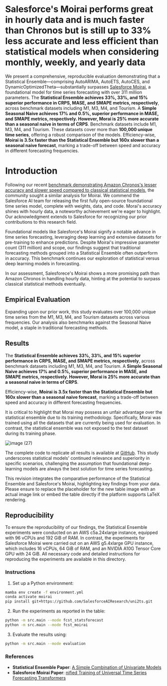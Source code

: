 # Salesforce's Moirai performs great in hourly data and is much faster than Chronos but is still up to 33% less accurate and less efficient than statistical models when considering monthly, weekly, and yearly data

We present a comprehensive, reproducible evaluation demonstrating that a Statistical Ensemble—comprising AutoARIMA, AutoETS, AutoCES, and DynamicOptimizedTheta—substantially surpasses [Salesforce Moirai](https://github.com/SalesforceAIResearch/uni2ts), a foundational model for time series forecasting with over 311 million parameters. The **Statistical Ensemble achieves 33%, 33%, and 15% superior performance in CRPS, MASE, and SMAPE metrics, respectively**, across benchmark datasets including M1, M3, M4, and Tourism. A  **Simple Seasonal Naive achieves 17% and 0.5%, superior performance in MASE, and SMAPE metrics, respectively. However, Morai is 25% more accurate than a seasonal naive in terms of CRPS**.  Benchmark datasets include M1, M3, M4, and Tourism. 
These datasets cover more than **100,000 unique time series**, offering a robust comparison of the models. Efficiency-wise, **Moirai is 3.5x faster than the Statistical Ensemble but 160x slower than a seasonal naive forecast**, marking a trade-off between speed and accuracy in different forecasting frequencies.


# Introduction

Following our recent [benchmark demonstrating Amazon Chronos's lesser accuracy and slower speed compared to classical statistical models](https://github.com/Nixtla/nixtla/tree/main/experiments/amazon-chronos), the community sought a similar analysis for Moirai. We commend the Salesforce AI team for releasing the first fully open-source foundational time series model, complete with weights, data, and code. Morai's accuracy shines with hourly data, a noteworthy achievement we're eager to highlight. Our acknowledgment extends to Salesforce for recognizing our prior contributions to this research field.

Foundational models like Salesforce's Moirai signify a notable advance in time series forecasting, leveraging deep learning and extensive datasets for pre-training to enhance predictions. Despite Moirai's impressive parameter count (311 million) and scope, our findings suggest that traditional forecasting methods grouped into a Statistical Ensemble often outperform in accuracy. This benchmark continues our exploration of statistical versus deep learning models in forecasting.

In our assessment, Salesforece's Moirai shows a more promising path than Amazon Chronos in handling hourly data, hinting at the potential to surpass classical statistical methods eventually.


## Empirical Evaluation

Expanding upon our prior work, this study evaluates over 100,000 unique time series from the M1, M3, M4, and Tourism datasets across various frequencies. Our analysis also benchmarks against the Seasonal Naive model, a staple in traditional forecasting methods.

## Results

The **Statistical Ensemble achieves 33%, 33%, and 15% superior performance in CRPS, MASE, and SMAPE metrics, respectively**, across benchmark datasets including M1, M3, M4, and Tourism. A  **Simple Seasonal Naive achieves 17% and 0.5%, superior performance in MASE, and SMAPE metrics, respectively. However, Morai is 25% more accurate than a seasonal naive in terms of CRPS**.

Efficiency-wise, **Moirai is 3.5x faster than the Statistical Ensemble but 160x slower than a seasonal naive forecast**, marking a trade-off between speed and accuracy in different forecasting frequencies.

It is critical to highlight that Morai may possess an unfair advantage over the statistical ensemble due to its training methodology. Specifically, Morai was trained using all the datasets that are currently being used for evaluation. In contrast, the statistical ensemble was not exposed to the test dataset during its training phase.

![image (27)](https://github.com/Nixtla/nixtla-backup/assets/4086186/71cf04f5-a48d-455e-8508-a0c393beed6e)

The complete code to replicate all results is available at [GitHub](https://github.com/Nixtla/nixtla/tree/main/experiments/salesforce-moirai). This study underscores statistical models' continued relevance and superiority in specific scenarios, challenging the assumption that foundational deep-learning models are always the best solution for time series forecasting.

This revision integrates the comparative performance of the Statistical Ensemble and Salesforce's Moirai, highlighting key findings from your data. Please ensure to replace the placeholder for the new table image with an actual image link or embed the table directly if the platform supports LaTeX rendering.

## Reproducibility

To ensure the reproducibility of our findings, the Statistical Ensemble experiments were conducted on an AWS c5a.24xlarge instance, equipped with 96 vCPUs and 192 GiB of RAM. In contrast, the experiments for Salesforce Moirai were carried out on an AWS g5.4xlarge GPU instance, which includes 16 vCPUs, 64 GiB of RAM, and an NVIDIA A10G Tensor Core GPU with 24 GiB. All necessary code and detailed instructions for reproducing the experiments are available in this directory.

### Instructions

1. Set up a Python environment:
   
```bash
mamba env create -f environment.yml
conda activate moirai
pip install git+https://github.com/SalesforceAIResearch/uni2ts.git
```

2. Run the experiments as reported in the table:
   
```bash
python -m src.main --mode fcst_statsforecast
python -m src.main --mode fcst_moirai
```

3. Evaluate the results using:

```bash
python -m src.main --mode evaluation
```

### References
- **Statistical Ensemble Paper**: [A Simple Combination of Univariate Models](https://www.sciencedirect.com/science/article/abs/pii/S0169207019300585?via%3Dihub)
- **Salesforce Moirai Paper**: [nified Training of Universal Time Series Forecasting Transformers](https://arxiv.org/abs/2402.02592)
